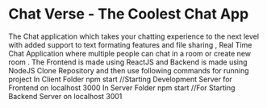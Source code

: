 # Chat Verse - The Coolest Chat App
The Chat application which takes your chatting experience to the next level with added support to text formating features and file sharing ,
Real Time Chat Application where multiple people can chat in a room or create new room . The Frontend is made using ReactJS and Backend is made using NodeJS
Clone Repository and then use following commands for running project
In Client Folder 
                npm start //Starting Development Server for Frontend on localhost 3000
In Server Folder
                npm start //For Starting Backend Server on localhost 3001
